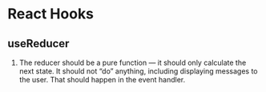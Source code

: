 # React Hooks

## useReducer
1. The reducer should be a pure function — it should only calculate the next state. It should not “do” anything, including displaying messages to the user. That should happen in the event handler.
